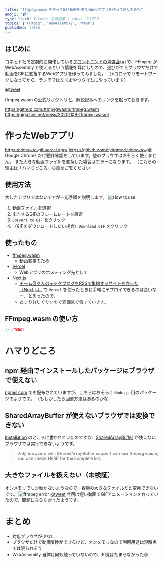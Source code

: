 ```yaml
---
title: "ffmpeg.wasm を使ってGIF動画を作れるWebアプリを作って遊んでみた"
emoji: "📹"
type: "tech" # tech: 技術記事 / idea: アイデア
topics: ["FFmpeg", "WebAssembly", "WASM"]
published: false
---
```


## はじめに

コネヒト社で定期的に開催している[フロントエンドの勉強会(※)](https://www.wantedly.com/companies/connehito/post_articles/211397) で、FFmpeg が WebAssembly で使えるという情報を耳にしたので、遊びがてらブラウザだけで動画をGIFに変換するWebアプリを作ってみました。 
（※コロナでリモートワークになってから、ランチではなくおやつタイムにやっています）

@[tweet](https://twitter.com/hyiromori/status/1328251958788976641)

ffmpeg.wasm の公式リポジトリと、解説記事へのリンクを貼っておきます。

https://github.com/ffmpegwasm/ffmpeg.wasm
https://gigazine.net/news/20201109-ffmpeg-wasm/

# 作ったWebアプリ

https://video-to-gif.vercel.app/
https://github.com/hyiromori/video-to-gif
Google Chrome だけ動作確認をしています。他のブラウザはおそらく使えません。 また大きな動画ファイルを変換した場合はエラーになります。 （これらの理由は「ハマりどころ」の章をご覧ください）

## 使用方法

大したアプリではないですが一応手順を説明します。
![How to use](https://i.gyazo.com/236042299cc18c6a6282efa82dea14b2.gif)

1. 動画ファイルを選択
2. 出力するGIFのフレームレートを設定
3. `Convert to GIF` をクリック
4. （GIFをダウンロードしたい場合）`Download GIF` をクリック

## 使ったもの

- [ffmpeg.wasm](https://github.com/ffmpegwasm/ffmpeg.wasm)
  - 動画変換のため
- [Vercel](https://vercel.com/)
  - Webアプリのホスティング先として
- [Next.js](https://nextjs.org/)
  - [チーム個々人のテックブログをRSSで集約するサイトを作った（Next.js）](https://zenn.dev/catnose99/articles/cb72a73368a547756862) で `Vercel` を使ったときに手軽にデプロイできるのは良いなー、と思ったので。
  - あまり詳しくないので雰囲気で使っています。

## FFmpeg.wasm の使い方

```javascript
// (TODO)
```

# ハマりどころ

## npm 経由でインストールしたパッケージはブラウザで使えない

[npmjs.com](https://www.npmjs.com/search?q=%40ffmpeg) でも配布されていますが、こちらはおそらく `Node.js` 用のパッケージのようです。
（もしかしたら回避方法はあるのかな）

## SharedArrayBuffer が使えないブラウザでは変換できない

[Installation](https://github.com/ffmpegwasm/ffmpeg.wasm#installation) のところに書かれていたのですが、[SharedArrayBuffer](https://developer.mozilla.org/ja/docs/Web/JavaScript/Reference/Global_Objects/SharedArrayBuffer) が使えないブラウザでは実行できないようです。

> Only browsers with SharedArrayBuffer support can use ffmpeg.wasm, you can check HERE for the complete list.

## 大きなファイルを扱えない（未検証）

オンメモリでしか動かないようなので、容量の大きなファイルだと変換できないです。
![ffmpeg error](https://i.gyazo.com/c4ca6175c0f7642099b9e85b5b7e814f.png)
@[tweet](https://twitter.com/ko_noike/status/1326413474231095296)
今回は短い動画でGIFアニメーションを作っていたので、問題にならなかったようです。

# まとめ

- 対応ブラウザが少ない
- ブラウザだけで動画変換ができるけど、オンメモリなので利用用途は現時点では限られそう
- WebAssembly 自体は何も触っていないので、知見はたまらなかった😅
